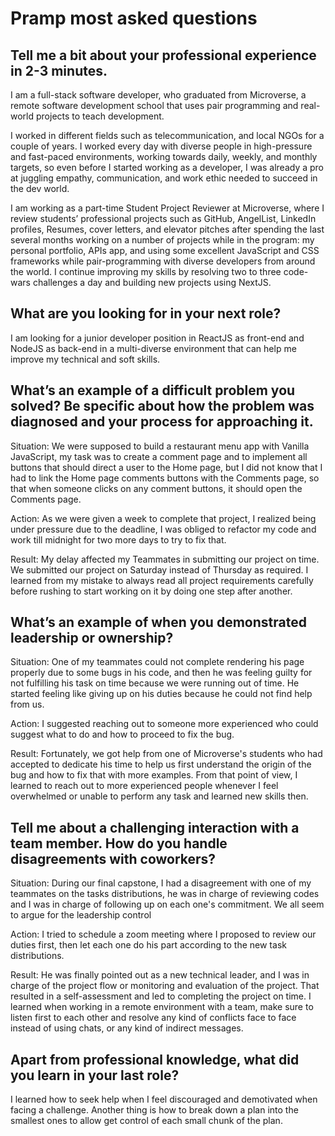 # Pramp most asked questions

## Tell me a bit about your professional experience in 2-3 minutes.
 I am a full-stack software developer, who graduated from Microverse, a remote software development school that uses pair programming and real-world projects to teach development.

I worked in different fields such as telecommunication, and local NGOs for a couple of years. I worked every day with diverse people in high-pressure and fast-paced environments, working towards daily, weekly, and monthly targets, so even before I started working as a developer, I was already a pro at juggling empathy, communication, and work ethic needed to succeed in the dev world. 

I am working as a part-time Student Project Reviewer at Microverse, where I review students’ professional projects such as GitHub, AngelList, LinkedIn profiles, Resumes, cover letters, and elevator pitches after spending the last several months working on a number of projects while in the program: my personal portfolio, APIs app, and using some excellent JavaScript and CSS frameworks while pair-programming with diverse developers from around the world. I continue improving my skills by resolving two to three code-wars challenges a day and building new projects using NextJS.
<!-- MM: toDM: Can I add the ongoing six month-training? If so, how to describe what we are doing? Is it a simple training, an internship, or something else.
I would like to describe our program as well in my speech.-->
## What are you looking for in your next role?
I am looking for a junior developer position in ReactJS as front-end and NodeJS as back-end in a multi-diverse environment that can help me improve my technical and soft skills. 
## What’s an example of a difficult problem you solved? Be specific about how the problem was diagnosed and your process for approaching it.
Situation: We were supposed to build a restaurant menu app with Vanilla JavaScript, my task was to create a comment page and to implement all buttons that should direct a user to the Home page, but I did not know that I had to link the Home page comments buttons with the Comments page, so that when someone clicks on any comment buttons, it should open the Comments page.
  
Action: As we were given a week to complete that project, I realized being under pressure due to the deadline, I was obliged to refactor my code and work till midnight for two more days to try to fix that.
 
Result: My delay affected my Teammates in submitting our project on time. We submitted our project on Saturday instead of Thursday as required. I learned from my mistake to always read all project requirements carefully before rushing to start working on it by doing one step after another.

## What’s an example of when you demonstrated leadership or ownership?
Situation: 
One of my teammates could not complete rendering his page properly due to some bugs in his code, and then he was feeling guilty for not fulfilling his task on time because we were running out of time. He started feeling like giving up on his duties because he could not find help from us.

Action: 
I suggested reaching out to someone more experienced who could suggest what to do and how to proceed to fix the bug.

Result: 
Fortunately, we got help from one of Microverse's students who had accepted to dedicate his time to help us first understand the origin of the bug and how to fix that with more examples. From that point of view, I learned to reach out to more experienced people whenever I feel overwhelmed or unable to perform any task and learned new skills then.

## Tell me about a challenging interaction with a team member. How do you handle disagreements with coworkers?
Situation: 
During our final capstone, I had a disagreement with one of my teammates on the tasks distributions, he was in charge of reviewing codes and I was in charge of following up on each one's commitment. We all seem to argue for the leadership control

Action: 
I tried to schedule a zoom meeting where I proposed to review our duties first, then let each one do his part according to the new task distributions.

Result: 
He was finally pointed out as a new technical leader, and I was in charge of the project flow or monitoring and evaluation of the project. That resulted in a self-assessment and led to completing the project on time. I learned when working in a remote environment with a team, make sure to listen first to each other and resolve any kind of conflicts face to face instead of using chats, or any kind of indirect messages. 
## Apart from professional knowledge, what did you learn in your last role?
I learned how to seek help when I feel discouraged and demotivated when facing a challenge. Another thing is how to break down a plan into the smallest ones to allow get control of each small chunk of the plan.